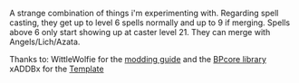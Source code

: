 A strange combination of things i'm experimenting with.
Regarding spell casting, they get up to level 6 spells normally and up to 9 if merging.
Spells above 6 only start showing up at caster level 21.
They can merge with Angels/Lich/Azata.


Thanks to:
WittleWolfie for the [modding guide](https://github.com/WittleWolfie/OwlcatModdingWiki/wiki)﻿ and the [BPcore library﻿](https://github.com/WittleWolfie/WW-Blueprint-Core)
xADDBx for the [Template](https://github.com/xADDBx/OwlcatNuGetTemplates)

